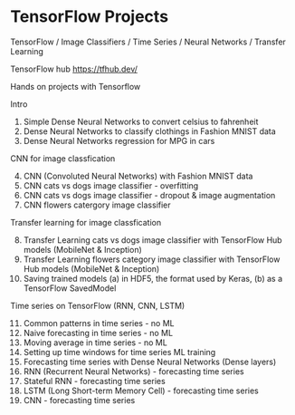# TensorFlow Projects

TensorFlow / Image Classifiers / Time Series / Neural Networks / Transfer Learning

TensorFlow hub https://tfhub.dev/

Hands on projects with Tensorflow

Intro

01. Simple Dense Neural Networks to convert celsius to fahrenheit
02. Dense Neural Networks to classify clothings in Fashion MNIST data
03. Dense Neural Networks regression for MPG in cars

CNN for image classfication

04. CNN (Convoluted Neural Networks) with Fashion MNIST data
05. CNN cats vs dogs image classifier - overfitting
06. CNN cats vs dogs image classifier - dropout & image augmentation
07. CNN flowers catergory image classifier

Transfer learning for image classfication

08. Transfer Learning cats vs dogs image classifier with TensorFlow Hub models (MobileNet & Inception)
09. Transfer Learning flowers category image classifier with TensorFlow Hub models (MobileNet & Inception)
10. Saving trained models (a) in HDF5, the format used by Keras, (b) as a TensorFlow SavedModel

Time series on TensorFlow (RNN, CNN, LSTM)

11. Common patterns in time series   - no ML
12. Naive forecasting in time series - no ML
13. Moving average in time series    - no ML
14. Setting up time windows for time series ML training
15. Forecasting time series with Dense Neural Networks (Dense layers)
16. RNN (Recurrent Neural Networks) - forecasting time series
17. Stateful RNN - forecasting time series
18. LSTM (Long Short-term Memory Cell) - forecasting time series
19. CNN - forecasting time series 

